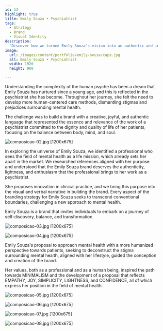 ```yaml
---
id: 13
highlight: true
title: Emily Souza • Psychiatrist
tags:
  - Strategy
  - Brand
  - Visual Identity
description:
  "Discover how we turned Emily Souza's vision into an authentic and innovative mental health brand."
image:
  url: /images/content/portfolio/emily-souza/capa.jpg
  alt: Emily Souza • Psychiatrist
  width: 1920
  height: 900

---
```


<Titulo/>

<Tags />

<IconeCompartilhar />

<ImagemPrincipal />

Understanding the complexity of the human psyche has been a dream that Emily Souza has nurtured since a young age, and this is reflected in the psychiatrist she has become. Throughout her journey, she felt the need to develop more human-centered care methods, dismantling stigmas and prejudices surrounding mental health.

The challenge was to build a brand with a creative, joyful, and authentic language that represented the essence and relevance of the work of a psychiatrist committed to the dignity and quality of life of her patients, focusing on the balance between body, mind, and soul.

![composicao-02.jpg [1200x675] ](/images/content/portfolio/emily-souza/composicao-02.jpg)

In exploring the universe of Emily Souza, we identified a professional who sees the field of mental health as a life mission, which already sets her apart in the market. We researched references aligned with her purpose and understood that the Emily Souza brand deserves the authenticity, lightness, and enthusiasm that the professional brings to her work as a psychiatrist.

She proposes innovation in clinical practice, and we bring this purpose into the visual and verbal narrative in building the brand. Every aspect of the branding strategy for Emily Souza seeks to transcend conventional boundaries, challenging a new approach to mental health.

Emily Souza is a brand that invites individuals to embark on a journey of self-discovery, balance, and transformation.

![composicao-03.jpg [1200x675] ](/images/content/portfolio/emily-souza/composicao-03.jpg)

![composicao-04.jpg [1200x675] ](/images/content/portfolio/emily-souza/composicao-04.jpg)

Emily Souza's proposal to approach mental health with a more humanized perspective towards patients, seeking to deconstruct the stigma surrounding mental health, aligned with her lifestyle, guided the conception and creation of the brand.

Her values, both as a professional and as a human being, inspired the path towards MINIMALISM and the development of a proposal that reflects EMPATHY, JOY, SIMPLICITY, LIGHTNESS, and CONFIDENCE, all of which express her position in the field of mental health.

![composicao-05.jpg [1200x675] ](/images/content/portfolio/emily-souza/composicao-05.jpg)

![composicao-06.jpg [1200x675] ](/images/content/portfolio/emily-souza/composicao-06.jpg)

![composicao-07.jpg [1200x675] ](/images/content/portfolio/emily-souza/composicao-07.jpg)

![composicao-08.jpg [1200x675] ](/images/content/portfolio/emily-souza/composicao-08.jpg)

<BotaoCompartilhar />

<Espaco altura="40px" />


